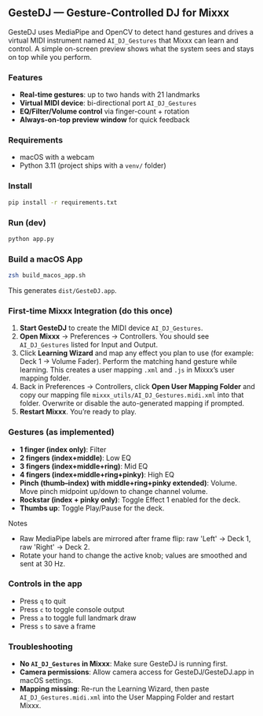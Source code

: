 ## GesteDJ — Gesture-Controlled DJ for Mixxx

GesteDJ uses MediaPipe and OpenCV to detect hand gestures and drives a virtual MIDI instrument named `AI_DJ_Gestures` that Mixxx can learn and control. A simple on-screen preview shows what the system sees and stays on top while you perform.

### Features
- **Real-time gestures**: up to two hands with 21 landmarks
- **Virtual MIDI device**: bi-directional port `AI_DJ_Gestures`
- **EQ/Filter/Volume control** via finger-count + rotation
- **Always-on-top preview window** for quick feedback

### Requirements
- macOS with a webcam
- Python 3.11 (project ships with a `venv/` folder)

### Install
```bash
pip install -r requirements.txt
```

### Run (dev)
```bash
python app.py
```

### Build a macOS App
```bash
zsh build_macos_app.sh
```
This generates `dist/GesteDJ.app`.

### First-time Mixxx Integration (do this once)
1. **Start GesteDJ** to create the MIDI device `AI_DJ_Gestures`.
2. **Open Mixxx** → Preferences → Controllers. You should see `AI_DJ_Gestures` listed for Input and Output.
3. Click **Learning Wizard** and map any effect you plan to use (for example: Deck 1 → Volume Fader). Perform the matching hand gesture while learning. This creates a user mapping `.xml` and `.js` in Mixxx’s user mapping folder.
4. Back in Preferences → Controllers, click **Open User Mapping Folder** and copy our mapping file `mixxx_utils/AI_DJ_Gestures.midi.xml` into that folder. Overwrite or disable the auto-generated mapping if prompted.
5. **Restart Mixxx**. You’re ready to play.

### Gestures (as implemented)
- **1 finger (index only)**: Filter
- **2 fingers (index+middle)**: Low EQ
- **3 fingers (index+middle+ring)**: Mid EQ
- **4 fingers (index+middle+ring+pinky)**: High EQ
- **Pinch (thumb–index) with middle+ring+pinky extended)**: Volume. Move pinch midpoint up/down to change channel volume.
- **Rockstar (index + pinky only)**: Toggle Effect 1 enabled for the deck.
- **Thumbs up**: Toggle Play/Pause for the deck.

Notes
- Raw MediaPipe labels are mirrored after frame flip: raw 'Left' → Deck 1, raw 'Right' → Deck 2.
- Rotate your hand to change the active knob; values are smoothed and sent at 30 Hz.

### Controls in the app
- Press `q` to quit
- Press `c` to toggle console output
- Press `a` to toggle full landmark draw
- Press `s` to save a frame

### Troubleshooting
- **No `AI_DJ_Gestures` in Mixxx**: Make sure GesteDJ is running first.
- **Camera permissions**: Allow camera access for GesteDJ/GesteDJ.app in macOS settings.
- **Mapping missing**: Re-run the Learning Wizard, then paste `AI_DJ_Gestures.midi.xml` into the User Mapping Folder and restart Mixxx.
